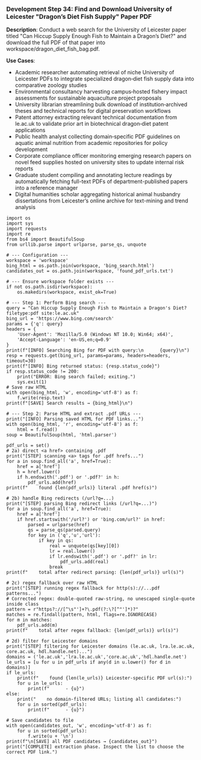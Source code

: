 ### Development Step 34: Find and Download University of Leicester "Dragon’s Diet Fish Supply" Paper PDF

**Description**: Conduct a web search for the University of Leicester paper titled "Can Hiccup Supply Enough Fish to Maintain a Dragon’s Diet?" and download the full PDF of that paper into workspace/dragon_diet_fish_bag.pdf.

**Use Cases**:
- Academic researcher automating retrieval of niche University of Leicester PDFs to integrate specialized dragon‐diet fish supply data into comparative zoology studies
- Environmental consultancy harvesting campus‐hosted fishery impact assessments for sustainable aquaculture project proposals
- University librarian streamlining bulk download of institution‐archived theses and technical reports for digital preservation workflows
- Patent attorney extracting relevant technical documentation from le.ac.uk to validate prior art in biotechnical dragon‐diet patent applications
- Public health analyst collecting domain‐specific PDF guidelines on aquatic animal nutrition from academic repositories for policy development
- Corporate compliance officer monitoring emerging research papers on novel feed supplies hosted on university sites to update internal risk reports
- Graduate student compiling and annotating lecture readings by automatically fetching full-text PDFs of department-published papers into a reference manager
- Digital humanities scholar aggregating historical animal husbandry dissertations from Leicester’s online archive for text-mining and trend analysis

```
import os
import sys
import requests
import re
from bs4 import BeautifulSoup
from urllib.parse import urlparse, parse_qs, unquote

# --- Configuration ---
workspace = 'workspace'
bing_html = os.path.join(workspace, 'bing_search.html')
candidates_out = os.path.join(workspace, 'found_pdf_urls.txt')

# --- Ensure workspace folder exists ---
if not os.path.isdir(workspace):
    os.makedirs(workspace, exist_ok=True)

# --- Step 1: Perform Bing search ---
query = "Can Hiccup Supply Enough Fish to Maintain a Dragon's Diet? filetype:pdf site:le.ac.uk"
bing_url = 'https://www.bing.com/search'
params = {'q': query}
headers = {
    'User-Agent': 'Mozilla/5.0 (Windows NT 10.0; Win64; x64)',
    'Accept-Language': 'en-US,en;q=0.9'
}
print(f"[INFO] Searching Bing for PDF with query:\n      {query}\n")
resp = requests.get(bing_url, params=params, headers=headers, timeout=30)
print(f"[INFO] Bing returned status: {resp.status_code}")
if resp.status_code != 200:
    print("ERROR: Bing search failed; exiting.")
    sys.exit(1)
# Save raw HTML
with open(bing_html, 'w', encoding='utf-8') as f:
    f.write(resp.text)
print(f"[SAVE] Search results → {bing_html}\n")

# --- Step 2: Parse HTML and extract .pdf URLs ---
print("[INFO] Parsing saved HTML for PDF links...")
with open(bing_html, 'r', encoding='utf-8') as f:
    html = f.read()
soup = BeautifulSoup(html, 'html.parser')

pdf_urls = set()
# 2a) direct <a href> containing .pdf
print("[STEP] scanning <a> tags for .pdf hrefs...")
for a in soup.find_all('a', href=True):
    href = a['href']
    h = href.lower()
    if h.endswith('.pdf') or '.pdf?' in h:
        pdf_urls.add(href)
print(f"    found {len(pdf_urls)} literal .pdf href(s)")

# 2b) handle Bing redirects (/url?q=...)
print("[STEP] parsing Bing redirect links (/url?q=...)")
for a in soup.find_all('a', href=True):
    href = a['href']
    if href.startswith('/url?') or 'bing.com/url?' in href:
        parsed = urlparse(href)
        qs = parse_qs(parsed.query)
        for key in ('q','u','url'):
            if key in qs:
                real = unquote(qs[key][0])
                lr = real.lower()
                if lr.endswith('.pdf') or '.pdf?' in lr:
                    pdf_urls.add(real)
                break
print(f"    total after redirect parsing: {len(pdf_urls)} url(s)")

# 2c) regex fallback over raw HTML
print("[STEP] running regex fallback for http(s)://...pdf patterns...")
# Corrected regex: double-quoted raw-string, no unescaped single-quote inside class
pattern = r"https?://[^\s"']+?\.pdf(?:\?[^"']*)?"
matches = re.findall(pattern, html, flags=re.IGNORECASE)
for m in matches:
    pdf_urls.add(m)
print(f"    total after regex fallback: {len(pdf_urls)} url(s)")

# 2d) filter for Leicester domains
print("[STEP] filtering for Leicester domains (le.ac.uk, lra.le.ac.uk, core.ac.uk, hdl.handle.net)...")
domains = ('le.ac.uk','lra.le.ac.uk','core.ac.uk','hdl.handle.net')
le_urls = [u for u in pdf_urls if any(d in u.lower() for d in domains)]
if le_urls:
    print(f"    found {len(le_urls)} Leicester-specific PDF url(s):")
    for u in le_urls:
        print(f"      - {u}")
else:
    print("    no domain-filtered URLs; listing all candidates:")
    for u in sorted(pdf_urls):
        print(f"      - {u}")

# Save candidates to file
with open(candidates_out, 'w', encoding='utf-8') as f:
    for u in sorted(pdf_urls):
        f.write(u + '\n')
print(f"\n[SAVE] all PDF candidates → {candidates_out}")
print("[COMPLETE] extraction phase. Inspect the list to choose the correct PDF link.")
```